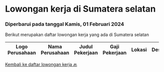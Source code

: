 
  # Lowongan kerja di Sumatera selatan

  ### Diperbarui pada tanggal Kamis, 01 Februari 2024

  Berikut merupakan daftar lowongan kerja yang ada di Sumatera selatan

  |Logo Perusahaan | Nama Perusahaan | Judul Pekerjaan | Gaji Pekerjaan | Lokasi | Deskripsi | Tanggal diunggah | Pranala |
  | -------------- | --------------- | --------------- | --------- | --------- | -------------- | ------- | ----------- |
  

  [Kembali ke daftar lowongan kerja 🔙](../README.md#daftar-lowongan-kerja)
  
